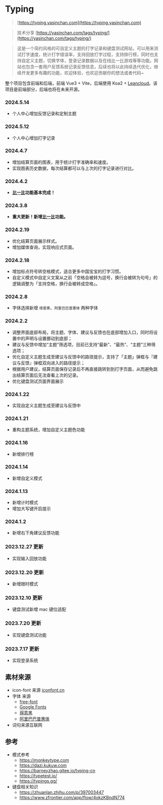 # Typing
> [https://typing.yasinchan.com](https://typing.yasinchan.com)

> 技术分享 [https://yasinchan.com/tags/typing/](https://yasinchan.com/tags/typing/)

> 这是一个简约风格的可自定义主题的打字记录和键盘测试网站，可以用来测试打字速度，统计打字错误率，支持回放打字过程，支持排行榜，同时也支持自定义主题，切换字体，登录记录数据以及在线比一比游戏等等功能。网站也包含一套用户反馈系统记录反馈信息，后续也将以此持续迭代优化，继续开发更多有趣的功能，欢迎体验，也欢迎贡献你的想法或者代码~

整个项目包含前端和后端，前端 Vue3 + Vite，后端使用 Koa2 + [Leancloud](https://leancloud.cn)。该项目是前端部分，后端也将在未来开源。

### 2024.5.14
- 个人中心增加反馈记录和定制主题
### 2024.5.12
- 个人中心增加打字记录
### 2024.4.7
- 增加结算页面的图表，用于统计打字准确率和速度。
- 实现图表历史数据，每次结算都可以与上次的打字记录进行对比。
### 2024.4.2
- **[比一比](https://typing.yasinchan.com/game)功能基本完成！**
### 2024.3.8
- **重大更新！新增[比一比](https://typing.yasinchan.com/game)功能。**
### 2024.2.19
- 优化结算页面展示样式。
- 增加媒体查询，实现响应式页面。
### 2024.2.18
- 增加标点符号转空格模式，适合更多中国宝宝的打字习惯。
- 自定义模式中自定义文案从之前「空格会被转为逗号，换行会被转为句号」的逻辑调整为「支持空格，换行会被转成空格」。
### 2024.2.8
- 字体选择新增 `得意黑`、`阿里巴巴普惠体` 两种字体
### 2024.2.2
- 调整界面底部布局，将主题、字体、建议与反馈也在底部增加入口，同时将设置中的声明与设置挪动到底部；
- 建议与反馈中增加“主题”筛选项，目前已支持“最新”、“最热”、“主题”三种筛选项；
- 优化自定义主题生成至建议与反馈中的路径提示，支持了「主题」弹框与『建议与反馈』弹框双向进入的路径提示；
- 根据用户建议，结算页面保存记录后不再直接跳转到到打字页面，从而避免跳出结算页面后无法查看上次的记录。
- 优化键盘测试页面界面展示
### 2024.1.22
- 实现自定义主题生成至建议与反馈中
### 2024.1.21
- 重构主题系统，增加自定义主题色功能
### 2024.1.16
- 新增排行榜
### 2024.1.14
- 新增自定义模式
### 2024.1.13
- 新增计时模式
- 增加大写键开启提示
### 2024.1.2
- 新增右下角建议反馈功能
### 2023.12.27 更新
- 实现输入回放功能
### 2023.12.20 更新
- 新增限时模式
### 2023.12.10 更新
- 键盘测试新增 mac 键位适配
### 2023.7.20 更新
- 实现键盘测试功能
### 2023.7.17 更新
- 实现登录系统

## 素材来源
- icon-font 来源 [iconfont.cn](https://www.iconfont.cn/)
- 字体 来源
  - [free-font](https://wordshub.github.io/free-font/)
  - [Google Fonts](https://fonts.google.com/)
  - [得意黑](https://github.com/atelier-anchor/smiley-sans)
  - [阿里巴巴普惠体](https://fonts.alibabagroup.com/#/home)
- 词句来源互联网

## 参考
- 模式参考
    - https://monkeytype.com
    - https://dazi.kukuw.com
    - https://barneyzhao.gitee.io/typing-cn
    - https://typetest.io/
    - https://typings.gg/
- 键盘相关知识
    - https://zhuanlan.zhihu.com/p/397003447
    - https://www.zfrontier.com/app/flow/4okzKBndN774

